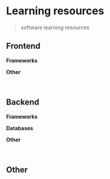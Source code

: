 # Learning resources

> software learning resources

## Frontend

**Frameworks**

**Other**

<br>

## Backend

**Frameworks**

**Databases**

**Other**

<br>

## Other